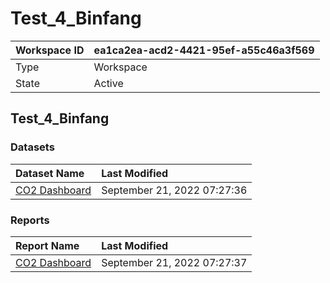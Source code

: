 



# Test_4_Binfang

|Workspace ID|ea1ca2ea-acd2-4421-95ef-a55c46a3f569|
| :--- | :--- |
|Type|Workspace|
|State|Active|

## Test_4_Binfang

### Datasets

|Dataset Name|Last Modified|
| :--- | :--- |
|[CO2 Dashboard](../Datasets/CO2-Dashboard.md)|September 21, 2022 07:27:36|

### Reports

|Report Name|Last Modified|
| :--- | :--- |
|[CO2 Dashboard](../Reports/CO2-Dashboard.md)|September 21, 2022 07:27:37|
